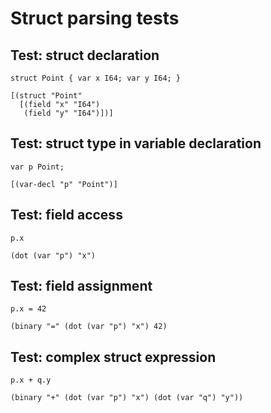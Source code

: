 # Struct parsing tests

## Test: struct declaration
```zong-program
struct Point { var x I64; var y I64; }
```
```ast
[(struct "Point"
  [(field "x" "I64")
   (field "y" "I64")])]
```

## Test: struct type in variable declaration
```zong-program
var p Point;
```
```ast
[(var-decl "p" "Point")]
```

## Test: field access
```zong-expr
p.x
```
```ast
(dot (var "p") "x")
```

## Test: field assignment
```zong-expr
p.x = 42
```
```ast
(binary "=" (dot (var "p") "x") 42)
```

## Test: complex struct expression
```zong-expr
p.x + q.y
```
```ast
(binary "+" (dot (var "p") "x") (dot (var "q") "y"))
```
